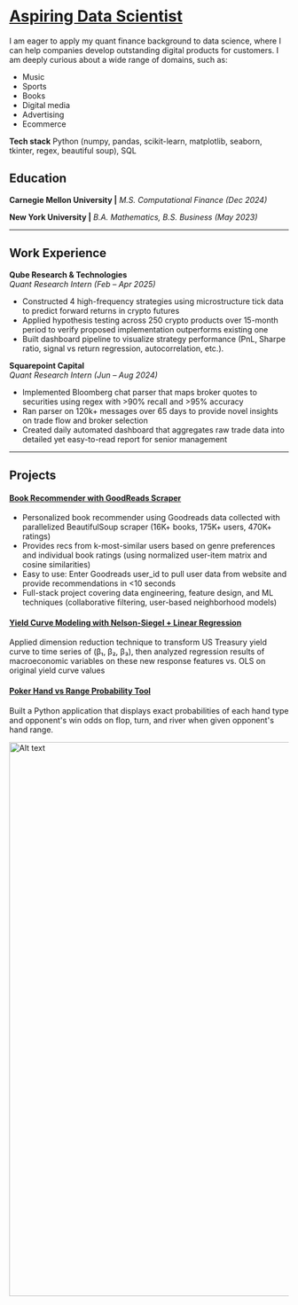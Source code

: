 # [Aspiring Data Scientist](https://www.linkedin.com/in/jren19/)

I am eager to apply my quant finance background to data science, where I can help companies develop outstanding digital products for customers. I am deeply curious about a wide range of domains, such as:
- Music
- Sports
- Books
- Digital media
- Advertising
- Ecommerce

**Tech stack**
Python (numpy, pandas, scikit-learn, matplotlib, seaborn, tkinter, regex, beautiful soup), SQL

## Education
**Carnegie Mellon University \|** *M.S. Computational Finance (Dec 2024)* 

**New York University \|** *B.A. Mathematics, B.S. Business (May 2023)*

---

## Work Experience

**Qube Research & Technologies**  
*Quant Research Intern (Feb – Apr 2025)*

- Constructed 4 high-frequency strategies using microstructure tick data to predict forward returns in crypto futures
- Applied hypothesis testing across 250 crypto products over 15-month period to verify proposed implementation outperforms existing one  
- Built dashboard pipeline to visualize strategy performance (PnL, Sharpe ratio, signal vs return regression, autocorrelation, etc.).

**Squarepoint Capital**  
*Quant Research Intern (Jun – Aug 2024)*
 
- Implemented Bloomberg chat parser that maps broker quotes to securities using regex with >90% recall and >95% accuracy 
- Ran parser on 120k+ messages over 65 days to provide novel insights on trade flow and broker selection
- Created daily automated dashboard that aggregates raw trade data into detailed yet easy-to-read report for senior management

---

## Projects

#### [Book Recommender with GoodReads Scraper](https://github.com/ren-jamie11/book_recommender/tree/main)

- Personalized book recommender using Goodreads data collected with parallelized BeautifulSoup scraper (16K+ books, 175K+ users, 470K+ ratings) 
- Provides recs from k-most-similar users based on genre preferences and individual book ratings (using normalized user-item matrix and cosine similarities)
- Easy to use: Enter Goodreads user_id to pull user data from website and provide recommendations in <10 seconds
- Full-stack project covering data engineering, feature design, and ML techniques (collaborative filtering, user-based neighborhood models)


#### [Yield Curve Modeling with Nelson-Siegel + Linear Regression](https://github.com/ren-jamie11/nelson_siegel)

Applied dimension reduction technique to transform US Treasury yield curve to time series of (β₁, β₂, β₃), then analyzed regression results of macroeconomic variables on these new response features vs. OLS on original yield curve values 

#### [Poker Hand vs Range Probability Tool](https://github.com/ren-jamie11/poker_gui)

Built a Python application that displays exact probabilities of each hand type and opponent's win odds on flop, turn, and river when given opponent's hand range.

<img src="https://ren-jamie11.github.io/portfolio/assets/img/gui2.png" alt="Alt text" width="1000">


